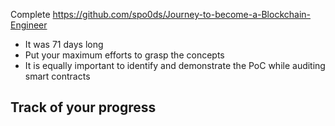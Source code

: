 Complete https://github.com/spo0ds/Journey-to-become-a-Blockchain-Engineer
- It was 71 days long
- Put your maximum efforts to grasp the concepts
- It is equally important to identify and demonstrate the PoC while auditing smart contracts

Track of your progress
---

